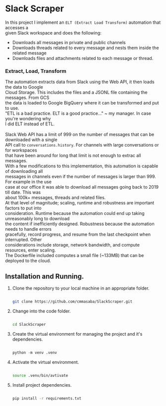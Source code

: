 # Slack Scraper
In this project I implement an `ELT (Extract Load Transform)` automation that accesses a<br>
given Slack workspace and does the following:
- Downloads all messages in private and public channels
- Downloads threads related to every message and nests them inside the related message
- Downloads files and attachments related to each message or thread.

### Extract, Load, Transform
The automation extracts data from Slack using the Web API, it then loads the data to Google<br>
Cloud Storage. This includes the files and a JSONL file containing the messages. From GCS<br>
the data is loaded to Google BigQuery where it can be transformed and put to use.<br>
"ETL is a bad practice. ELT is a good practice..." ~ my manager. In case you're wondering why<br>
I did ELT instead of ETL.<br><br>
Slack Web API has a limit of 999 on the number of messages that can be downloaded with a single<br>
API call to `conversations.history`. For channels with large conversations or for workspaces<br>
that have been around for long that limit is not enough to extrac all messages.<br>
With a few modifications to this implementation, this automation is capable of downloading all<br>
messages in channels even if the number of messages is larger than 999. For example in the use<br>
case at our office it was able to download all messages going back to 2019 till date. This was<br>
about 100k+ messages, threads and related files.<br>
At that level of magnitude; scaling, runtime and robustness are important factors to put into<br>
consideration. Runtime because the automation could end up taking unreasonably long to download<br>
the content if inefficiently designed. Robustness because the automation needs to handle errors<br>
gracefully, record progress, and resume from the last checkpoint when interrupted. Other <br>
considerations include storage, network bandwidth, and compute resources, enter scaling.<br>
The Dockerfile included computes a small file (~133MB) that can be deployed to the cloud.<br>

## Installation and Running.
1. Clone the repository to your local machine in an appropriate folder.<br>
    ```bash

    git clone https://github.com/cmmasaba/SlackScraper.git

    ```
2. Change into the code folder.
    ```bash

    cd SlackScraper

    ```
3. Create the virtual environment for managing the project and it's dependencies.
    ```python

    python -m venv .venv

    ```
4. Activate the virtual environment.
    ```bash

    source .venv/bin/avtivate

    ```
5. Install project dependencies.
    ```bash

    pip install -r requirements.txt

    ```
